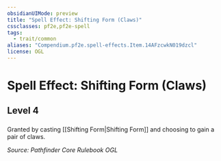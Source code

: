 ```yaml
---
obsidianUIMode: preview
title: "Spell Effect: Shifting Form (Claws)"
cssclasses: pf2e,pf2e-spell
tags:
  - trait/common
aliases: "Compendium.pf2e.spell-effects.Item.14AFzcwkN019dzcl"
license: OGL
---
```

# Spell Effect: Shifting Form (Claws)
## Level 4
### 






Granted by casting [[Shifting Form|Shifting Form]] and choosing to gain a pair of claws.

*Source: Pathfinder Core Rulebook*
*OGL*